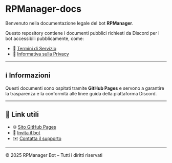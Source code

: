 # RPManager-docs

Benvenuto nella documentazione legale del bot **RPManager**.

Questo repository contiene i documenti pubblici richiesti da Discord per i bot accessibili pubblicamente, come:

- 📄 [Termini di Servizio](https://imalb3.github.io/RPManager-docs/tos.html)
- 🔐 [Informativa sulla Privacy](https://imalb3.github.io/RPManager-docs/privacy.html)

---

## ℹ️ Informazioni

Questi documenti sono ospitati tramite **GitHub Pages** e servono a garantire la trasparenza e la conformità alle linee guida della piattaforma Discord.

---

## 📌 Link utili

- 🌐 [Sito GitHub Pages](https://imalb3.github.io/RPManager-docs)
- 🤖 [Invita il bot](https://discord.com/oauth2/authorize?client_id=TUO_CLIENT_ID&permissions=8&scope=bot%20applications.commands)
- ✉️ [Contatta il supporto](mailto:support@example.com)

---

© 2025 RPManager Bot – Tutti i diritti riservati
